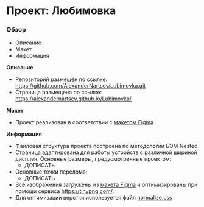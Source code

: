 # Проект: Любимовка

### Обзор
* Описание
* Макет
* Информация

**Описание**

* Репозиторий размещён по ссылке: https://github.com/AlexanderNartsev/Lubimovka.git
* Страница размещена по ссылке: https://alexandernartsev.github.io/Lubimovka/

**Макет**

* Проект реализован в соответствии с [макетом Figma](https://www.figma.com/file/DEeW2FE3pJiQ407zqx4C9B/Lubimovka?node-id=0%3A1)

**Информация**

* Файловая структура проекта построена по методологии БЭМ Nested
* Страница адаптирована для работы устройств с различной шириной дисплея. Основные размеры, предусмотренные проектом:
    * ДОПИСАТЬ
* Основные точки перелома:
    * ДОПИСАТЬ
* Все изображения загружены из [макета Figma](https://www.figma.com/file/DEeW2FE3pJiQ407zqx4C9B/Lubimovka?node-id=0%3A1) и оптимизированы при помощи сервиса https://tinypng.com/.
* Для оптимизации верстки используется файл [normalize.css](https://necolas.github.io/normalize.css/)